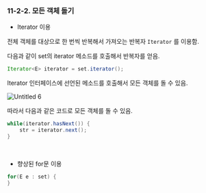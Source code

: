 ### 11-2-2. 모든 객체 돌기

- Iterator 이용

전체 객체를 대상으로 한 번씩 반복해서 가져오는 반복자 `Iterator` 를 이용함.

다음과 같이 set의 iterator 메소드를 호출해서 반복자를 얻음.

```java
Iterator<E> iterator = set.iterator();
```

Iterator 인터페이스에 선언된 메소드를 호출해서 모든 객체를 돌 수 있음.

![Untitled 6](https://user-images.githubusercontent.com/80656733/150928426-67edb950-7c86-4c6b-b80c-58db2718c948.png)

따라서 다음과 같은 코드로 모든 객체를 돌 수 있음.

```java
while(iterator.hasNext()) {
	str = iterator.next();
}
```

<br>

- 향상된 for문 이용

```java
for(E e : set) {
}
```